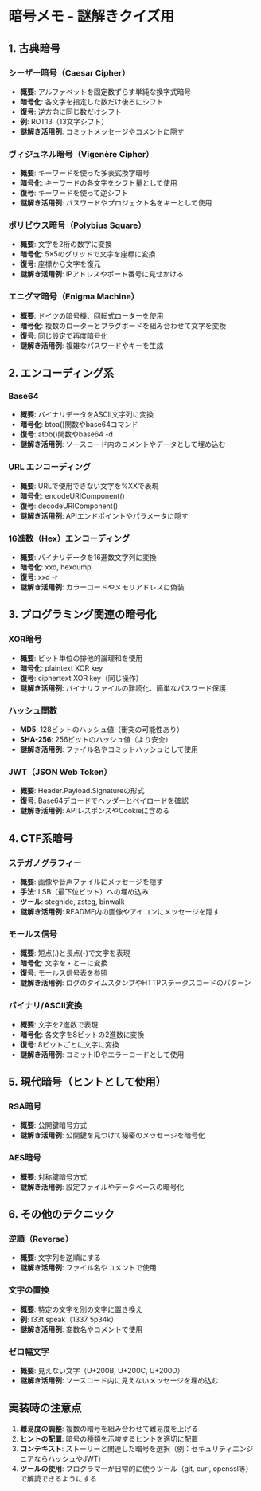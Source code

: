 # 暗号メモ - 謎解きクイズ用

## 1. 古典暗号

### シーザー暗号（Caesar Cipher）
- **概要**: アルファベットを固定数ずらす単純な換字式暗号
- **暗号化**: 各文字を指定した数だけ後ろにシフト
- **復号**: 逆方向に同じ数だけシフト
- **例**: ROT13（13文字シフト）
- **謎解き活用例**: コミットメッセージやコメントに隠す

### ヴィジュネル暗号（Vigenère Cipher）
- **概要**: キーワードを使った多表式換字暗号
- **暗号化**: キーワードの各文字をシフト量として使用
- **復号**: キーワードを使って逆シフト
- **謎解き活用例**: パスワードやプロジェクト名をキーとして使用

### ポリビウス暗号（Polybius Square）
- **概要**: 文字を2桁の数字に変換
- **暗号化**: 5×5のグリッドで文字を座標に変換
- **復号**: 座標から文字を復元
- **謎解き活用例**: IPアドレスやポート番号に見せかける

### エニグマ暗号（Enigma Machine）
- **概要**: ドイツの暗号機、回転式ローターを使用
- **暗号化**: 複数のローターとプラグボードを組み合わせて文字を変換
- **復号**: 同じ設定で再度暗号化
- **謎解き活用例**: 複雑なパスワードやキーを生成

## 2. エンコーディング系

### Base64
- **概要**: バイナリデータをASCII文字列に変換
- **暗号化**: btoa()関数やbase64コマンド
- **復号**: atob()関数やbase64 -d
- **謎解き活用例**: ソースコード内のコメントやデータとして埋め込む

### URL エンコーディング
- **概要**: URLで使用できない文字を%XXで表現
- **暗号化**: encodeURIComponent()
- **復号**: decodeURIComponent()
- **謎解き活用例**: APIエンドポイントやパラメータに隠す

### 16進数（Hex）エンコーディング
- **概要**: バイナリデータを16進数文字列に変換
- **暗号化**: xxd, hexdump
- **復号**: xxd -r
- **謎解き活用例**: カラーコードやメモリアドレスに偽装

## 3. プログラミング関連の暗号化

### XOR暗号
- **概要**: ビット単位の排他的論理和を使用
- **暗号化**: plaintext XOR key
- **復号**: ciphertext XOR key（同じ操作）
- **謎解き活用例**: バイナリファイルの難読化、簡単なパスワード保護

### ハッシュ関数
- **MD5**: 128ビットのハッシュ値（衝突の可能性あり）
- **SHA-256**: 256ビットのハッシュ値（より安全）
- **謎解き活用例**: ファイル名やコミットハッシュとして使用

### JWT（JSON Web Token）
- **概要**: Header.Payload.Signatureの形式
- **復号**: Base64デコードでヘッダーとペイロードを確認
- **謎解き活用例**: APIレスポンスやCookieに含める

## 4. CTF系暗号

### ステガノグラフィー
- **概要**: 画像や音声ファイルにメッセージを隠す
- **手法**: LSB（最下位ビット）への埋め込み
- **ツール**: steghide, zsteg, binwalk
- **謎解き活用例**: README内の画像やアイコンにメッセージを隠す

### モールス信号
- **概要**: 短点(.)と長点(-)で文字を表現
- **暗号化**: 文字を・と－に変換
- **復号**: モールス信号表を参照
- **謎解き活用例**: ログのタイムスタンプやHTTPステータスコードのパターン

### バイナリ/ASCII変換
- **概要**: 文字を2進数で表現
- **暗号化**: 各文字を8ビットの2進数に変換
- **復号**: 8ビットごとに文字に変換
- **謎解き活用例**: コミットIDやエラーコードとして使用

## 5. 現代暗号（ヒントとして使用）

### RSA暗号
- **概要**: 公開鍵暗号方式
- **謎解き活用例**: 公開鍵を見つけて秘密のメッセージを暗号化

### AES暗号
- **概要**: 対称鍵暗号方式
- **謎解き活用例**: 設定ファイルやデータベースの暗号化

## 6. その他のテクニック

### 逆順（Reverse）
- **概要**: 文字列を逆順にする
- **謎解き活用例**: ファイル名やコメントで使用

### 文字の置換
- **概要**: 特定の文字を別の文字に置き換え
- **例**: l33t speak（1337 5p34k）
- **謎解き活用例**: 変数名やコメントで使用

### ゼロ幅文字
- **概要**: 見えない文字（U+200B, U+200C, U+200D）
- **謎解き活用例**: ソースコード内に見えないメッセージを埋め込む

## 実装時の注意点

1. **難易度の調整**: 複数の暗号を組み合わせて難易度を上げる
2. **ヒントの配置**: 暗号の種類を示唆するヒントを適切に配置
3. **コンテキスト**: ストーリーと関連した暗号を選択（例：セキュリティエンジニアならハッシュやJWT）
4. **ツールの使用**: プログラマーが日常的に使うツール（git, curl, openssl等）で解読できるようにする